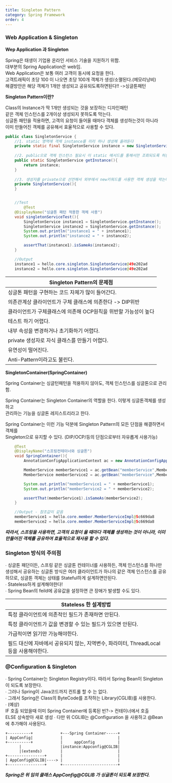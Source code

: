 ```yaml
---
title: Singleton Pattern
category: Spring Framework
order: 4
---
```


### Web Application & Singleton

**Wep Application 과 Singleton**

<div class="content-box">
Spring은 태생이 기업용 온라인 서비스 기술을 지원하기 위함. <br>
대부분의 Spring Application은 web임. <br>
Web Application은 보통 여러 고객이 동시에 요청을 한다. <br>
고객트래픽이 초당 100 이 나오면 초당 100개 객체가 생성/소멸된다.(메모리낭비)<br>
해결방안은 해당 객체가 1개만 생성되고 공유되도록하면된다!! -><span class="emphasis">싱글톤패턴</span>
</div>

**Singleton Pattern이란?**

<div class="content-box">
Class의 Instance가 딱 1개만 생성되는 것을 보장하는 디자인패턴<br>
같은 객체 인스턴스를 2개이상 생성되지 못하도록 막는다. <br>
싱글톤 패턴을 적용하면, 고객의 요청이 들어올 때마다 객체를 생성하는것이 아니라<br>
이미 만들어진 객체를 공유해서 효율적으로 사용할 수 있다. 
</div>

```java
public class SingletonService {
    //1. static 영역에 객체 instance를 미리 하나 생성해 올려둔다
    private static final SingletonService instance = new SingletonService();
    
    //2. public으로 객체 인스턴스 필요시 이 static 메서드를 통해서만 조회되도록 허용한다. 
    public static SingletonService getInstance(){
        return instance;
    }
    
    //3. 생성자를 private으로 선언해서 외부에서 new키워드를 사용한 객체 생성을 막는다. 
    private SingletonService(){
    }


    //Test
        @Test
    @DisplayName("싱글톤 패턴 적용한 객체 사용")
    void singletonServiceTest(){
        SingletonService instance1 = SingletonService.getInstance();
        SingletonService instance2 = SingletonService.getInstance();
        System.out.println("instance1 = " + instance1);
        System.out.println("instance2 = " + instance2);

        assertThat(instance1).isSameAs(instance2);
    }

    //Output
    instance1 = hello.core.singleton.SingletonService@49e202ad
    instance2 = hello.core.singleton.SingletonService@49e202ad
```

|Singleton Pattern의 문제점|
|--|
|싱글톤 패턴을 구현하는 코드 자체가 많이 들어간다.|
|의존관계상 클라이언트가 구체 클래스에 의존한다 <span class="emphasis">-> DIP위반</span>|
|클라이언트가 구체클래스에 의존해 <span class="emphasis">OCP원칙을 위반할 가능성</span>이 높다|
|테스트 하기 어렵다. |
|내부 속성을 변경하거나 초기화하기 어렵다.|
|private 생성자로 자식 클래스를 만들기 어렵다.|
|유연성이 떨어진다.|
|Anti-Pattern이라고도 불린다. |


**SingletonContainer(SpringContainer)**

<div class="content-box">
Spring Container는 싱글턴패턴을 적용하지 않아도, 객체 인스턴스를 싱글톤으로 관리함. <br>

Spring Container는 Singleton Container의 역할을 한다. 이렇게 싱글톤객체를 생성하고 <br>
관리하는 기능을 싱글톤 레지스트리라고 한다. <br>

Spring Container는 이런 기능 덕분에 Singleton Pattern의 모든 단점을 해결하면서 객체를 <br>
Singleton으로 유지할 수 있다. (DIP/OCP/등의 단점으로부터 자유롭게 사용가능)
</div>

```java
    @Test
    @DisplayName("스프링컨테이너와 싱글톤")
    void SpringContainer(){
        AnnotationConfigApplicationContext ac = new AnnotationConfigApplicationContext(AppConfig.class);

        MemberService memberService1 = ac.getBean("memberService",MemberService.class);
        MemberService memberService2 = ac.getBean("memberService",MemberService.class);

        System.out.println("memberService1 = " + memberService1);
        System.out.println("memberService2 = " + memberService2);

        assertThat(memberService1).isSameAs(memberService2);
    }

    //Output - 참조값이 같음
    memberService1 = hello.core.member.MemberServiceImpl@5c669da8
    memberService2 = hello.core.member.MemberServiceImpl@5c669da8  
```

***따라서, 스프링을 사용하면, 고객의 요청이 올 때마다 객체를 생성하는 것이 아니라, 이미 만들어진 객체를 공유하여 효율적으로 재사용 할 수 있다.***

### Singleton 방식의 주의점

<div class="content-box">
∙ 싱글톤 패던이든, 스프링 같은 싱글톤 컨테이너를 사용하든, 객체 인스턴스를 하나만 생성해서 공유하는 싱글톤 방식은 여러 클라이언트가 하나의 같은 객체 인스턴스를 공유하므로, <span class="emphasis">싱글톤 객체는 상태를 Stateful하게 설계하면안된다.</span><br>
∙ Stateless하게 설계해야한다!<br>
∙ Spring Bean의 feild에 공유값을 설정하면 큰 장애가 발생할 수도 있다. 
 </div>

 |Stateless 한 설계방법|
 |--|
 |특정 클라이언트에 의존적인 필드가 존재하면 안된다.|
 |특정 클라이언트가 값을 변경할 수 있는 필드가 있으면 안된다.|
 |가급적이면 읽기만 가능해야한다.|
 |필드 대신에 자바에서 공유되지 않는, 지역변수, 파라미터, ThreadLocal 등을 사용해야한다.|


### @Configuration & Singleton


<div class="content-box">
∙ Spring Container는 Singleton Registry이다. 따라서 Spring Bean이 Singleton이 되도록 보장한다.<br>
∙ 그러나 Spring이 Java코드까지 컨트롤 할 수 는 없다.<br>
∙ 그래서 Spring은 Class의 ByteCode를 조작하는 Library(CGLIB)를 사용한다.<br>
∙ (예상) <br>
<span class="emphasis">IF</span> 호출 되었을때 이미 Spring Container에 등록된 빈?-> 컨테이너에서 호출<br>
<span class="emphasis">ELSE</span> 상속받아 새로 생성
∙ 다만 위 CGLIB는 @Configuration 을 사용하고 @Bean에 추가해야 사용된다. 
</div>

```
+----------+            +---Spring Container-----+
| AppConfig|            |                        |
+----------+            |     appConfig          |
      |                 |instance:Appconfig@CGLIB|
      |(extends)        |                        |
+----------------+      |                        |
| AppConfig@CGLIB|----> |                        |
+----------------+      +------------------------+

```
***Spring은 위 임의 클래스 AppConfig@CGLIB 가 싱글톤이 되도록 보장한다.***





